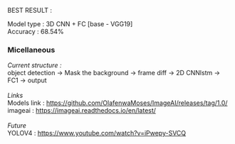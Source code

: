 

BEST RESULT : 

Model type : 3D CNN + FC [base - VGG19] <br>
Accuracy : 68.54%

### Micellaneous 

<i>Current structure :  </i><br>
object detection -> Mask the background -> frame diff -> 2D CNNlstm -> FC1 -> output
<br><br>
<i>Links</i><br>
Models link : https://github.com/OlafenwaMoses/ImageAI/releases/tag/1.0/ <br>
imageai     : https://imageai.readthedocs.io/en/latest/
<br><br>
<i>Future</i><br>
YOLOV4      : https://www.youtube.com/watch?v=iPwepy-SVCQ
